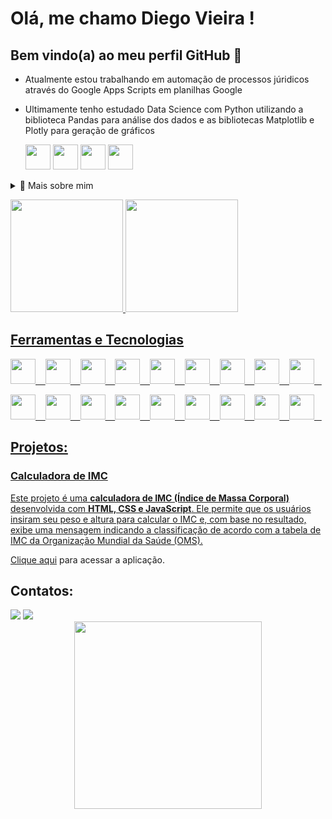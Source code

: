 # Olá, me chamo Diego Vieira !
## Bem vindo(a) ao meu perfil GitHub 👋

- Atualmente estou trabalhando em automação de processos júridicos através do Google Apps Scripts em planilhas Google

- Ultimamente tenho estudado Data Science com Python utilizando a biblioteca Pandas para análise dos dados e as bibliotecas Matplotlib e Plotly para geração de gráficos
  <p>
    <img src="https://cdn.jsdelivr.net/gh/devicons/devicon@latest/icons/python/python-plain.svg" width="40" height="40" />
    <img src="https://cdn.jsdelivr.net/gh/devicons/devicon@latest/icons/pandas/pandas-plain.svg" width="40" height="40" />
    <img src="https://cdn.jsdelivr.net/gh/devicons/devicon@latest/icons/matplotlib/matplotlib-plain.svg" width="40" height="40" />
    <img src="https://cdn.jsdelivr.net/gh/devicons/devicon@latest/icons/plotly/plotly-plain.svg" width="40" height="40" />   
  </p>
<div>

<div>
<details>
  <summary>🧑 Mais sobre mim</summary>

- 🔭 Estou atualmente em uma jornada para me aprofundar na área de dados, com foco especial em **extração de dados**.

- 🌱 Estou aprendendo sobre **Data Science**, **Data Visualization** e **Web Scraping**, buscando aplicar esses conhecimentos em projetos práticos.

- 🤝 Estou em busca de colaboração e insights para **projetos de Web Scraping**, então qualquer ajuda ou sugestão é bem-vinda!

- 📫 Sinta-se à vontade para entrar em contato comigo pelo e-mail **2001.vieira.diego@gmail.com**. Estou aberto a conversar sobre ideias e oportunidades.

</details>

</p>

<div>
  <a href="https://github.com/DiegoVSC42">
    <img height="180" src="https://github-readme-stats.vercel.app/api/top-langs/?username=DiegoVSC42&layout=compact&langs_count=7&theme=transparent"/>
    <img height="180" src="https://github-readme-stats.vercel.app/api?username=DiegoVSC42&show_icons=true&theme=transparent"/>
</div>


  
## Ferramentas e Tecnologias
<p>
    <img src="https://cdn.jsdelivr.net/gh/devicons/devicon@latest/icons/python/python-plain.svg" width="40" height="40" />&nbsp;&nbsp;&nbsp;
    <img src="https://cdn.jsdelivr.net/gh/devicons/devicon@latest/icons/pandas/pandas-plain.svg" width="40" height="40" />&nbsp;&nbsp;&nbsp;
    <img src="https://cdn.jsdelivr.net/gh/devicons/devicon@latest/icons/matplotlib/matplotlib-plain.svg" width="40" height="40" />&nbsp;&nbsp;&nbsp;
    <img src="https://cdn.jsdelivr.net/gh/devicons/devicon@latest/icons/plotly/plotly-plain.svg" width="40" height="40" />&nbsp;&nbsp;&nbsp;
    <img src="https://cdn.jsdelivr.net/gh/devicons/devicon@latest/icons/numpy/numpy-plain.svg" width="40" height="40" />&nbsp;&nbsp;&nbsp;
    <img src="https://cdn.jsdelivr.net/gh/devicons/devicon@latest/icons/wordpress/wordpress-plain.svg" width="40" height="40" />&nbsp;&nbsp;&nbsp;
    <img src="https://cdn.jsdelivr.net/gh/devicons/devicon@latest/icons/sqldeveloper/sqldeveloper-plain.svg" width="40" height="40" />&nbsp;&nbsp;&nbsp;
    <img src="https://cdn.jsdelivr.net/gh/devicons/devicon@latest/icons/javascript/javascript-plain.svg" width="40" height="40" />&nbsp;&nbsp;&nbsp;
    <img src="https://cdn.jsdelivr.net/gh/devicons/devicon@latest/icons/nodejs/nodejs-plain.svg" width="40" height="40" />&nbsp;&nbsp;&nbsp;
</p>
<p>
    <img src="https://cdn.jsdelivr.net/gh/devicons/devicon@latest/icons/flutter/flutter-plain.svg" width="40" height="40" />&nbsp;&nbsp;&nbsp;
    <img src="https://cdn.jsdelivr.net/gh/devicons/devicon@latest/icons/dart/dart-plain.svg" width="40" height="40" />&nbsp;&nbsp;&nbsp;
    <img src="https://cdn.jsdelivr.net/gh/devicons/devicon@latest/icons/html5/html5-plain.svg" width="40" height="40" />&nbsp;&nbsp;&nbsp;
    <img src="https://cdn.jsdelivr.net/gh/devicons/devicon@latest/icons/css3/css3-plain.svg" width="40" height="40" />&nbsp;&nbsp;&nbsp;
    <img src="https://cdn.jsdelivr.net/gh/devicons/devicon@latest/icons/c/c-plain.svg" width="40" height="40" />&nbsp;&nbsp;&nbsp;
    <img src="https://cdn.jsdelivr.net/gh/devicons/devicon@latest/icons/cplusplus/cplusplus-plain.svg" width="40" height="40" />&nbsp;&nbsp;&nbsp;
    <img src="https://cdn.jsdelivr.net/gh/devicons/devicon@latest/icons/java/java-plain.svg" width="40" height="40" />&nbsp;&nbsp;&nbsp;
    <img src="https://cdn.jsdelivr.net/gh/devicons/devicon@latest/icons/git/git-original.svg" width="40" height="40" />&nbsp;&nbsp;&nbsp;
    <img src="https://cdn.jsdelivr.net/gh/devicons/devicon@latest/icons/github/github-original.svg" width="40" height="40" />&nbsp;&nbsp;&nbsp;
</p>

## Projetos:

### Calculadora de IMC

  Este projeto é uma **calculadora de IMC (Índice de Massa Corporal)** desenvolvida com **HTML, CSS e JavaScript**. Ele permite que os usuários insiram seu peso e altura para calcular o IMC e, com base no resultado, exibe uma mensagem indicando a classificação de acordo com a tabela de IMC da Organização Mundial da Saúde (OMS).

[Clique aqui](https://calculadora-imc-chi-seven.vercel.app/) para acessar a aplicação.

## Contatos:
<div>
<a href = "mailto:2001.vieira.diego@gmail.com"><img loading="lazy" src="https://img.shields.io/badge/Gmail-D14836?style=for-the-badge&logo=gmail&logoColor=white" target="_blank"></a>
<a href="https://www.linkedin.com/in/diegovsc42" target="_blank"><img loading="lazy" src="https://img.shields.io/badge/-LinkedIn-%230077B5?style=for-the-badge&logo=linkedin&logoColor=white" target="_blank"></a>   
</div>

<div align="center">
  <img src="https://media1.tenor.com/m/H-w7stM8IPkAAAAd/hate-mondays-puss-in-boots.gif" width="300" height="300" />
</div>
